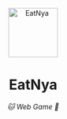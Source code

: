 <p align="center">
  <a href="https://lilithcn.github.io/EatNya/"><img src="https://github.com/Lilithcn/EatNya/blob/06fa9f8f4b192b7327ada2d39ea2b47e8eb12eab/static/image/ClickBefore.png" width="100" height="100" alt="EatNya"></a>
</p>
<div align="center">

# EatNya

_🐱 Web Game  💌_

</div>
